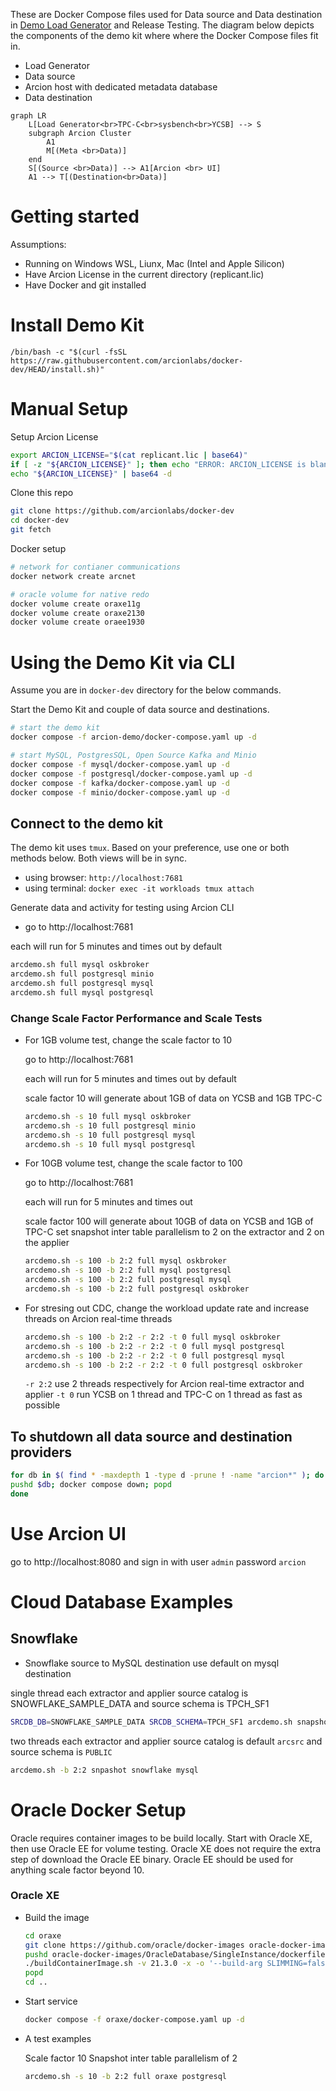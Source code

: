 These are Docker Compose files used for Data source and Data destination in [Demo Load Generator](https://github.com/arcionlabs/arcion-demo) and Release Testing.
The diagram below depicts the components of the demo kit where where the Docker Compose files fit in.

- Load Generator
- Data source
- Arcion host with dedicated metadata database
- Data destination

```mermaid
graph LR
    L[Load Generator<br>TPC-C<br>sysbench<br>YCSB] --> S
    subgraph Arcion Cluster
        A1
        M[(Meta <br>Data)]
    end
    S[(Source <br>Data)] --> A1[Arcion <br> UI]
    A1 --> T[(Destination<br>Data)]
```

# Getting started

Assumptions:

- Running on Windows WSL, Liunx, Mac (Intel and Apple Silicon)
- Have Arcion License in the current directory (replicant.lic) 
- Have Docker and git installed

# Install Demo Kit  

```
/bin/bash -c "$(curl -fsSL https://raw.githubusercontent.com/arcionlabs/docker-dev/HEAD/install.sh)"
```


# Manual Setup

Setup Arcion License

```bash
export ARCION_LICENSE="$(cat replicant.lic | base64)"
if [ -z "${ARCION_LICENSE}" ]; then echo "ERROR: ARCION_LICENSE is blank"; fi
echo "${ARCION_LICENSE}" | base64 -d
```

Clone this repo

```bash
git clone https://github.com/arcionlabs/docker-dev 
cd docker-dev
git fetch
```

Docker setup

```bash
# network for contianer communications
docker network create arcnet

# oracle volume for native redo 
docker volume create oraxe11g
docker volume create oraxe2130
docker volume create oraee1930
```

# Using the Demo Kit via CLI

Assume you are in `docker-dev` directory for the below commands.

Start the Demo Kit and couple of data source and destinations.

```bash
# start the demo kit
docker compose -f arcion-demo/docker-compose.yaml up -d

# start MySQL, PostgresSQL, Open Source Kafka and Minio
docker compose -f mysql/docker-compose.yaml up -d
docker compose -f postgresql/docker-compose.yaml up -d
docker compose -f kafka/docker-compose.yaml up -d
docker compose -f minio/docker-compose.yaml up -d
```

## Connect to the demo kit

The demo kit uses `tmux`.  Based on your preference, use one or both methods below.  Both views will be in sync.

- using browser: `http://localhost:7681`
- using terminal: `docker exec -it workloads tmux attach`

Generate data and activity for testing using Arcion CLI

- go to http://localhost:7681

each will run for 5 minutes and times out by default

```bash
arcdemo.sh full mysql oskbroker
arcdemo.sh full postgresql minio
arcdemo.sh full postgresql mysql
arcdemo.sh full mysql postgresql
```

### Change Scale Factor Performance and Scale Tests

- For 1GB volume test, change the scale factor to 10

    go to http://localhost:7681

    each will run for 5 minutes and times out by default

    scale factor 10 will generate about 1GB of data on YCSB and 1GB TPC-C

    ```bash
    arcdemo.sh -s 10 full mysql oskbroker
    arcdemo.sh -s 10 full postgresql minio
    arcdemo.sh -s 10 full postgresql mysql
    arcdemo.sh -s 10 full mysql postgresql
    ```

- For 10GB volume test, change the scale factor to 100

    go to http://localhost:7681

    each will run for 5 minutes and times out

    scale factor 100 will generate about 10GB of data on YCSB and 1GB of TPC-C
    set snapshot inter table parallelism to 2 on the extractor and 2 on the applier

    ```bash
    arcdemo.sh -s 100 -b 2:2 full mysql oskbroker
    arcdemo.sh -s 100 -b 2:2 full mysql postgresql
    arcdemo.sh -s 100 -b 2:2 full postgresql mysql
    arcdemo.sh -s 100 -b 2:2 full postgresql oskbroker
    ```

- For stresing out CDC, change the workload update rate and increase threads on Arcion real-time threads

    ```bash
    arcdemo.sh -s 100 -b 2:2 -r 2:2 -t 0 full mysql oskbroker
    arcdemo.sh -s 100 -b 2:2 -r 2:2 -t 0 full mysql postgresql
    arcdemo.sh -s 100 -b 2:2 -r 2:2 -t 0 full postgresql mysql
    arcdemo.sh -s 100 -b 2:2 -r 2:2 -t 0 full postgresql oskbroker
    ```

    `-r 2:2` use 2 threads respectively for Arcion real-time extractor and applier 
    `-t 0`   run YCSB on 1 thread and TPC-C on 1 thread as fast as possible 
    
## To shutdown all data source and destination providers

```bash
for db in $( find * -maxdepth 1 -type d -prune ! -name "arcion*" ); do
pushd $db; docker compose down; popd
done
```

# Use Arcion UI

go to http://localhost:8080 and sign in with user `admin` password `arcion`

# Cloud Database Examples

## Snowflake

- Snowflake source to MySQL destination
use default on mysql destination

single thread each extractor and applier
source catalog is SNOWFLAKE_SAMPLE_DATA and source schema is TPCH_SF1

```bash
SRCDB_DB=SNOWFLAKE_SAMPLE_DATA SRCDB_SCHEMA=TPCH_SF1 arcdemo.sh snapshot snowflake mysql
```

two threads each extractor and applier
source catalog is default `arcsrc` and source schema is `PUBLIC`
```bash
arcdemo.sh -b 2:2 snpashot snowflake mysql
```

# Oracle Docker Setup

Oracle requires container images to be build locally.
Start with Oracle XE, then use Oracle EE for volume testing.
Oracle XE does not require the extra step of download the Oracle EE binary.
Oracle EE should be used for anything scale factor beyond 10.

### Oracle XE

- Build the image

    ```bash
    cd oraxe
    git clone https://github.com/oracle/docker-images oracle-docker-images
    pushd oracle-docker-images/OracleDatabase/SingleInstance/dockerfiles 
    ./buildContainerImage.sh -v 21.3.0 -x -o '--build-arg SLIMMING=false'
    popd
    cd ..
    ```

- Start service

    ```bash
    docker compose -f oraxe/docker-compose.yaml up -d
    ``` 

- A test examples

    Scale factor 10 
    Snapshot inter table parallelism of 2

    ```bash
    arcdemo.sh -s 10 -b 2:2 full oraxe postgresql
    ```